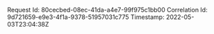 Request Id: 80cecbed-08ec-41da-a4e7-99f975c1bb00
Correlation Id: 9d721659-e9e3-4f1a-9378-51957031c775
Timestamp: 2022-05-03T23:04:38Z